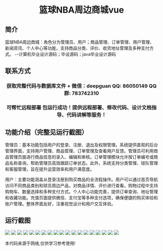 <p><h1 align="center"> 篮球NBA周边商城vue</h1></p>

## 简介
篮球NBA周边商城：角色分为管理员、用户；商品管理、订单管理、用户管理、新闻资讯、个人中心等功能，支持商品分类、评价、收货地址管理及多种支付方式。    --计算机毕业设计源码；毕设源码；java毕业设计源码


## 联系方式
<p><h3 align="center">获取完整代码与数据库文件 + 微信：deepguan QQ: 86050149 QQ群: 783742310</h3></p>
<p><h3 align="center">可帮忙远程部署 包运行成功！提供远程部署、修改代码、设计文档指导、代码讲解等服务！</h3></p>

## 功能介绍（完整见运行截图）
管理员：基本功能包括用户的登录、注册、退出及权限管理。系统提供直观的后台管理界面，支持用户管理、商品管理、订单管理及查看用户反馈。管理员可利用商品管理页面进行商品信息的录入、编辑和审核。订单管理模块允许按订单编号或商品名称查询，帮助管理员高效跟踪订单状态。此外，系统支持分类管理、球队管理和客服管理，旨在提升运营效率和用户满意度。

用户：主要功能涵盖从登录注册到购买商品的全流程操作。用户可以通过首页导航访问不同商品类别和球员周边产品，对商品详情、评价进行查看。购物过程中支持购物车、数量选择和多种支付方式。个人中心功能完善，提供订单查询、地址管理和收藏功能。充值页面提供微信、支付宝等多种支付选项，确保便捷的购买体验和账户管理。整体界面友好，注重视觉设计和用户交互体验。


## 运行截图
![](https://bs-1329754181.cos.ap-shanghai.myqcloud.com/ssm/BasketballNbaShop/img/001.jpg)
![](https://bs-1329754181.cos.ap-shanghai.myqcloud.com/ssm/BasketballNbaShop/img/002.jpg)
![](https://bs-1329754181.cos.ap-shanghai.myqcloud.com/ssm/BasketballNbaShop/img/003.jpg)
![](https://bs-1329754181.cos.ap-shanghai.myqcloud.com/ssm/BasketballNbaShop/img/004.jpg)
![](https://bs-1329754181.cos.ap-shanghai.myqcloud.com/ssm/BasketballNbaShop/img/005.jpg)
![](https://bs-1329754181.cos.ap-shanghai.myqcloud.com/ssm/BasketballNbaShop/img/006.jpg)
![](https://bs-1329754181.cos.ap-shanghai.myqcloud.com/ssm/BasketballNbaShop/img/007.jpg)
![](https://bs-1329754181.cos.ap-shanghai.myqcloud.com/ssm/BasketballNbaShop/img/008.jpg)
![](https://bs-1329754181.cos.ap-shanghai.myqcloud.com/ssm/BasketballNbaShop/img/009.jpg)
![](https://bs-1329754181.cos.ap-shanghai.myqcloud.com/ssm/BasketballNbaShop/img/010.jpg)
![](https://bs-1329754181.cos.ap-shanghai.myqcloud.com/ssm/BasketballNbaShop/img/011.jpg)
![](https://bs-1329754181.cos.ap-shanghai.myqcloud.com/ssm/BasketballNbaShop/img/012.jpg)
![](https://bs-1329754181.cos.ap-shanghai.myqcloud.com/ssm/BasketballNbaShop/img/013.jpg)
![](https://bs-1329754181.cos.ap-shanghai.myqcloud.com/ssm/BasketballNbaShop/img/014.jpg)
![](https://bs-1329754181.cos.ap-shanghai.myqcloud.com/ssm/BasketballNbaShop/img/015.jpg)
![](https://bs-1329754181.cos.ap-shanghai.myqcloud.com/ssm/BasketballNbaShop/img/016.jpg)
![](https://bs-1329754181.cos.ap-shanghai.myqcloud.com/ssm/BasketballNbaShop/img/017.jpg)
![](https://bs-1329754181.cos.ap-shanghai.myqcloud.com/ssm/BasketballNbaShop/img/018.jpg)
![](https://bs-1329754181.cos.ap-shanghai.myqcloud.com/ssm/BasketballNbaShop/img/019.jpg)

<p>本代码来源于网络,仅供学习参考使用!</p>
